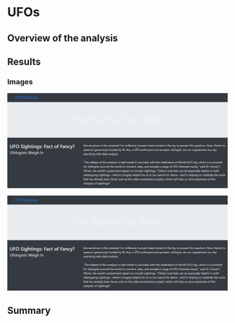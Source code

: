# UFOs

## Overview of the analysis


## Results

### Images

![](static/images/UFO1.PNG)




![](static/images/UFO1.PNG)

## Summary

